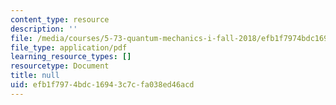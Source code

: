 ```yaml
---
content_type: resource
description: ''
file: /media/courses/5-73-quantum-mechanics-i-fall-2018/efb1f7974bdc16943c7cfa038ed46acd_MIT5_73F18_Lec12.pdf
file_type: application/pdf
learning_resource_types: []
resourcetype: Document
title: null
uid: efb1f797-4bdc-1694-3c7c-fa038ed46acd
---
```

